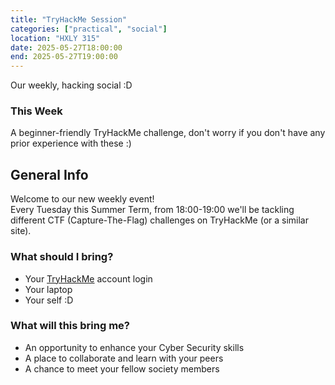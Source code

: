 ```yaml
---
title: "TryHackMe Session"
categories: ["practical", "social"]
location: "HXLY 315"
date: 2025-05-27T18:00:00
end: 2025-05-27T19:00:00
---
```


Our weekly, hacking social :D

<!--more-->

### This Week

A beginner-friendly TryHackMe challenge, don't worry if you don't have any prior experience with these :)

## General Info

Welcome to our new weekly event!\
Every Tuesday this Summer Term, from 18:00-19:00 we'll be tackling different CTF (Capture-The-Flag) challenges on TryHackMe (or a similar site).

### What should I bring?

- Your [TryHackMe](https://tryhackme.com/) account login
- Your laptop
- Your self :D

### What will this bring me?

- An opportunity to enhance your Cyber Security skills
- A place to collaborate and learn with your peers
- A chance to meet your fellow society members
